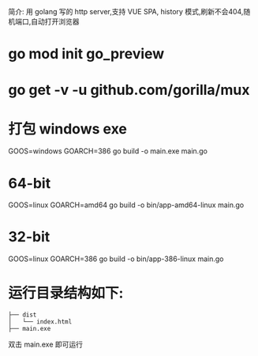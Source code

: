 简介: 用 golang 写的 http server,支持 VUE SPA, history 模式,刷新不会404,随机端口,自动打开浏览器

# go mod init go_preview
# go get -v -u github.com/gorilla/mux


# 打包 windows exe
GOOS=windows GOARCH=386 go build -o main.exe main.go

# 64-bit
GOOS=linux GOARCH=amd64 go build -o bin/app-amd64-linux main.go

# 32-bit
GOOS=linux GOARCH=386 go build -o bin/app-386-linux main.go

# 运行目录结构如下:
```
├── dist
│   └── index.html
├── main.exe
```

双击  main.exe 即可运行